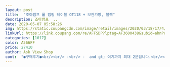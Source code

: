 ```yaml
---
layout: post 
title:  "조아캠프 롤 캠핑 테이블 OT118 + 보관가방, 블랙" 
description: 조아캠프  ..
date: 2020-05-07 05:58:26 
img: https://static.coupangcdn.com/image/retail/images/2020/03/18/17/4/1bc85669-18b5-47a2-b00c-44b5f1f73887.jpg 
linkUrl: https://link.coupang.com/re/AFFSDP?lptag=AF3600438&subid=ahnPublicAsk&pageKey=1365957174&itemId=2398058042&vendorItemId=70393103535&traceid=V0-113-5df3a760188cb858 
categories: [1017] 
color: A566FF 
price: 27410 
author: Ask View Shop 
cont:  "●구매후기●<br/><br/> -<br/> -  and gt; 여기까지 최대 2분입니다.<br/><br/><br/> -<br/> -<br/> - and gt; and gt; 가볍고 설치가 쉽고 그에비해 나름 견고합니다.<br/><br/>1.<br/> 다리 연결부위가 플라스틱이라 좀 약해보이는데.<br/> 이 가격에 어쩔수 없을거 같습니다.<br/><br/>1.<br/> 우선 다리를 펼쳐서 접이식 활대를 펼치고 다리에 홈에 꼭 맞게(중요!) 끼워주세요.<br/><br/>2.<br/> 그리고 상판을 뒤집어펼쳐서 바닥에 내려놓고 다리를 위에서 내려서 상판에 꼭 맞게 끼웁니다.<br/><br/>2.<br/> 상판이 자바라식이라 약간 흔들리지만 요정도는 다른 테이블도 다 있더라고요.<br/> 실리콘 테이블 매트나 냄비받침 고무 같은걸 함께 사용하면 될것 같아요.<br/><br/>2인 커플릴렉스체어용으로 샀습니다.<br/><br/>3.<br/> 상판과 다리를 결합했으면 다리와 상판을 잡고 한번에 뒤집어서 샥 세워주세요.<br/><br/>.<br/> ★<br/>☆단점!<br/>가격에 5점 더해서 95점~<br/>가성비 좋네요.<br/> 생각보다 튼튼하구요.<br/> 조립도 간편하고, 휴대파기에도 좋아서 만족합니다~<br/>그리고 이때 상판 고무줄을 다리에 쏙 넣어서 결합하면 보기에고무줄 너덜거리는게 안보여서 좋아요!!<br/>다시 잘보니 검정색 홈 사이라 어두워서 잘 안보이지만 조립하는 홈이 있더라고요.<br/><br/>비교샷은 구이바다 M이고요, 나가서 써보고 또 상품평 써볼게요.<br/><br/>생각보다 좋아요 가성비는 최고인것같아요 다만 높이조절이 안돼는게 아쉬워요 좋아서 하나 더 구매했어요 4인가족인데 특대형하나로는 부족하고 두개놓고 사용하려구요<br/>설명서가 없어서 발견 못하시는 분들 있을까봐 사진 첨부합니다.<br/><br/>암튼 3만원 미만으로 굉장히 가성비 좋은 테이블.<br/><br/>오랜만에 추천추천<br/>우선 엄청엄청 가벼운데서 80점 드리고, 가격대비 나름 견고한점에 10점 더드리고,<br/>이방식의 테이블이 연결부위 플라스틱아닌 상품은 일단 20만원 미만에선 못봤어요.<br/><br/>처음에 설치하고 뭔가 수평이 안 맞는다 싶었데<br/>테이블다리위에 상판을 올리시면 아랫부분 결합부가 잘안보여서 오히려 조립이 어렵습니다.<br/><br/>" 
---
```

